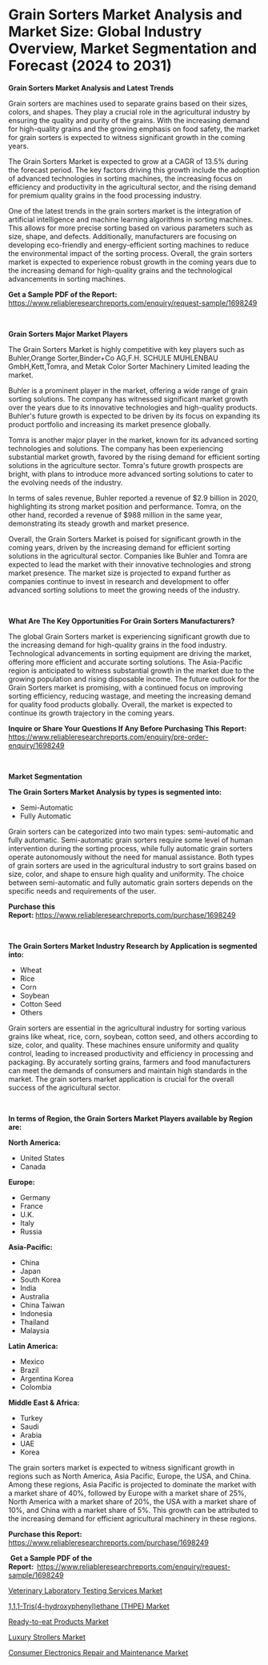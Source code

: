 <p><h1>Grain Sorters Market Analysis and Market Size: Global Industry Overview, Market Segmentation and Forecast (2024 to 2031)</h1></p><p><strong>Grain Sorters Market Analysis and Latest Trends</strong></p>
<p><p>Grain sorters are machines used to separate grains based on their sizes, colors, and shapes. They play a crucial role in the agricultural industry by ensuring the quality and purity of the grains. With the increasing demand for high-quality grains and the growing emphasis on food safety, the market for grain sorters is expected to witness significant growth in the coming years.</p><p>The Grain Sorters Market is expected to grow at a CAGR of 13.5% during the forecast period. The key factors driving this growth include the adoption of advanced technologies in sorting machines, the increasing focus on efficiency and productivity in the agricultural sector, and the rising demand for premium quality grains in the food processing industry.</p><p>One of the latest trends in the grain sorters market is the integration of artificial intelligence and machine learning algorithms in sorting machines. This allows for more precise sorting based on various parameters such as size, shape, and defects. Additionally, manufacturers are focusing on developing eco-friendly and energy-efficient sorting machines to reduce the environmental impact of the sorting process. Overall, the grain sorters market is expected to experience robust growth in the coming years due to the increasing demand for high-quality grains and the technological advancements in sorting machines.</p></p>
<p><strong>Get a Sample PDF of the Report:&nbsp;</strong> <a href="https://www.reliableresearchreports.com/enquiry/request-sample/1698249">https://www.reliableresearchreports.com/enquiry/request-sample/1698249</a></p>
<p>&nbsp;</p>
<p><strong>Grain Sorters Major Market Players</strong></p>
<p><p>The Grain Sorters Market is highly competitive with key players such as Buhler,Orange Sorter,Binder+Co AG,F.H. SCHULE MUHLENBAU GmbH,Kett,Tomra, and Metak Color Sorter Machinery Limited leading the market. </p><p>Buhler is a prominent player in the market, offering a wide range of grain sorting solutions. The company has witnessed significant market growth over the years due to its innovative technologies and high-quality products. Buhler's future growth is expected to be driven by its focus on expanding its product portfolio and increasing its market presence globally.</p><p>Tomra is another major player in the market, known for its advanced sorting technologies and solutions. The company has been experiencing substantial market growth, favored by the rising demand for efficient sorting solutions in the agriculture sector. Tomra's future growth prospects are bright, with plans to introduce more advanced sorting solutions to cater to the evolving needs of the industry.</p><p>In terms of sales revenue, Buhler reported a revenue of $2.9 billion in 2020, highlighting its strong market position and performance. Tomra, on the other hand, recorded a revenue of $988 million in the same year, demonstrating its steady growth and market presence.</p><p>Overall, the Grain Sorters Market is poised for significant growth in the coming years, driven by the increasing demand for efficient sorting solutions in the agricultural sector. Companies like Buhler and Tomra are expected to lead the market with their innovative technologies and strong market presence. The market size is projected to expand further as companies continue to invest in research and development to offer advanced sorting solutions to meet the growing needs of the industry.</p></p>
<p>&nbsp;</p>
<p><strong>What Are The Key Opportunities For Grain Sorters Manufacturers?</strong></p>
<p><p>The global Grain Sorters market is experiencing significant growth due to the increasing demand for high-quality grains in the food industry. Technological advancements in sorting equipment are driving the market, offering more efficient and accurate sorting solutions. The Asia-Pacific region is anticipated to witness substantial growth in the market due to the growing population and rising disposable income. The future outlook for the Grain Sorters market is promising, with a continued focus on improving sorting efficiency, reducing wastage, and meeting the increasing demand for quality food products globally. Overall, the market is expected to continue its growth trajectory in the coming years.</p></p>
<p><strong>Inquire or Share Your Questions If Any Before Purchasing This Report:</strong> <a href="https://www.reliableresearchreports.com/enquiry/pre-order-enquiry/1698249">https://www.reliableresearchreports.com/enquiry/pre-order-enquiry/1698249</a></p>
<p>&nbsp;</p>
<p><strong>Market Segmentation</strong></p>
<p><strong>The Grain Sorters Market Analysis by types is segmented into:</strong></p>
<p><ul><li>Semi-Automatic</li><li>Fully Automatic</li></ul></p>
<p><p>Grain sorters can be categorized into two main types: semi-automatic and fully automatic. Semi-automatic grain sorters require some level of human intervention during the sorting process, while fully automatic grain sorters operate autonomously without the need for manual assistance. Both types of grain sorters are used in the agricultural industry to sort grains based on size, color, and shape to ensure high quality and uniformity. The choice between semi-automatic and fully automatic grain sorters depends on the specific needs and requirements of the user.</p></p>
<p><strong>Purchase this Report:&nbsp;</strong><a href="https://www.reliableresearchreports.com/purchase/1698249">https://www.reliableresearchreports.com/purchase/1698249</a></p>
<p>&nbsp;</p>
<p><strong>The Grain Sorters Market Industry Research by Application is segmented into:</strong></p>
<p><ul><li>Wheat</li><li>Rice</li><li>Corn</li><li>Soybean</li><li>Cotton Seed</li><li>Others</li></ul></p>
<p><p>Grain sorters are essential in the agricultural industry for sorting various grains like wheat, rice, corn, soybean, cotton seed, and others according to size, color, and quality. These machines ensure uniformity and quality control, leading to increased productivity and efficiency in processing and packaging. By accurately sorting grains, farmers and food manufacturers can meet the demands of consumers and maintain high standards in the market. The grain sorters market application is crucial for the overall success of the agricultural sector.</p></p>
<p>&nbsp;</p>
<p><strong>In terms of Region, the Grain Sorters Market Players available by Region are:</strong></p>
<p>
    <p> <strong> North America: </strong>
        <ul>
            <li>United States</li>
            <li>Canada</li>
        </ul>
        </p> 
    <p> <strong> Europe: </strong>
        <ul>
            <li>Germany</li>
            <li>France</li>
            <li>U.K.</li>
            <li>Italy</li>
            <li>Russia</li>
        </ul>
        </p> 
    <p> <strong> Asia-Pacific: </strong>
        <ul>
            <li>China</li>
            <li>Japan</li>
            <li>South Korea</li>
            <li>India</li>
            <li>Australia</li>
            <li>China Taiwan</li>
            <li>Indonesia</li>
            <li>Thailand</li>
            <li>Malaysia</li>
        </ul>
        </p> 
    <p> <strong> Latin America: </strong>
        <ul>
            <li>Mexico</li>
            <li>Brazil</li>
            <li>Argentina Korea</li>
            <li>Colombia</li>
        </ul>
        </p> 
    <p> <strong> Middle East & Africa: </strong>
        <ul>
            <li>Turkey</li>
            <li>Saudi</li>
            <li>Arabia</li>
            <li>UAE</li>
            <li>Korea</li>
        </ul>
    </p>
    </p>
<p><p>The grain sorters market is expected to witness significant growth in regions such as North America, Asia Pacific, Europe, the USA, and China. Among these regions, Asia Pacific is projected to dominate the market with a market share of 40%, followed by Europe with a market share of 25%, North America with a market share of 20%, the USA with a market share of 10%, and China with a market share of 5%. This growth can be attributed to the increasing demand for efficient agricultural machinery in these regions.</p></p>
<p><strong>Purchase this Report: </strong><a href="https://www.reliableresearchreports.com/purchase/1698249">https://www.reliableresearchreports.com/purchase/1698249</a></p>
<p>&nbsp;<strong>Get a Sample PDF of the Report:&nbsp;&nbsp;</strong><a href="https://www.reliableresearchreports.com/enquiry/request-sample/1698249">https://www.reliableresearchreports.com/enquiry/request-sample/1698249</a></p>
<p><strong></strong></p>
<p><p><a href="https://medium.com/@lottiejerde6456/veterinary-laboratory-testing-services-market-insight-market-trends-growth-forecasted-from-2024-98c123a9454c">Veterinary Laboratory Testing Services Market</a></p><p><a href="https://issuu.com/reportprime-2/docs/111-tris4-hydroxyphenylethane-thpe-market-size-203">1,1,1-Tris(4-hydroxyphenyl)ethane (THPE) Market</a></p><p><a href="https://issuu.com/reportprime-2/docs/ready-to-eat-products-market-size-2030.pptx">Ready-to-eat Products Market</a></p><p><a href="https://github.com/ashepherd82/Market-Research-Report-List-3/blob/main/luxury-strollers-market.md">Luxury Strollers Market</a></p><p><a href="https://medium.com/@lottiejerde6456/consumer-electronics-repair-and-maintenance-market-size-cagr-trends-2024-2030-9bcf54db5469">Consumer Electronics Repair and Maintenance Market</a></p></p>